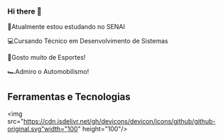 ### Hi there 👋

<!--
**lLipe-Brl/lLipe-Brl** is a ✨ _special_ ✨ repository because its `README.md` (this file) appears on your GitHub profile.

Here are some ideas to get you started:

- 🔭 I’m currently working on ...
- 🌱 I’m currently learning ...
- 👯 I’m looking to collaborate on ...
- 🤔 I’m looking for help with ...
- 💬 Ask me about ...
- 📫 How to reach me: ...
- 😄 Pronouns: ...
- ⚡ Fun fact: ...
-->
📕Atualmente estou estudando no SENAI 

💻Cursando Técnico em Desenvolvimento de Sistemas

🏀Gosto muito de Esportes! 

🏎Admiro o Automobilismo!

## Ferramentas e Tecnologias
<img src="https://cdn.jsdelivr.net/gh/devicons/devicon/icons/github/github-original.svg"width="100" height="100"/>
          
